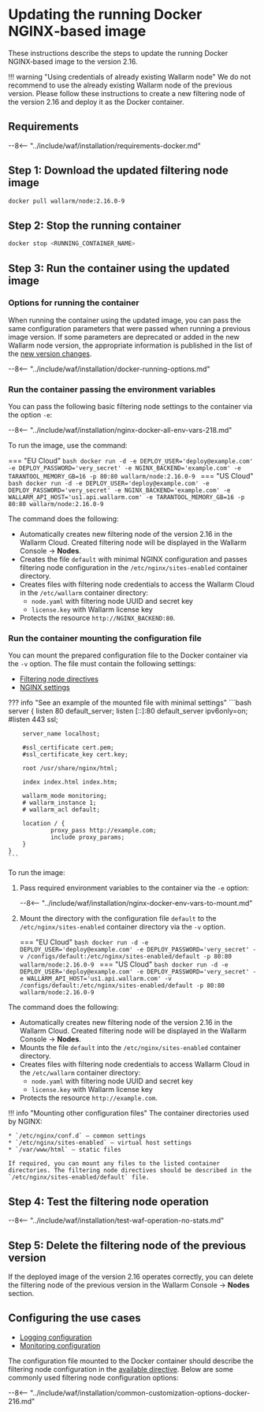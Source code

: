[waf-mode-instr]:                   ../admin-en/configure-wallarm-mode.md
[logging-instr]:                    ../admin-en/configure-logging.md
[proxy-balancer-instr]:             ../admin-en/using-proxy-or-balancer-en.md
[scanner-whitelisting-instr]:       ../admin-en/scanner-ips-whitelisting.md
[process-time-limit-instr]:         ../admin-en/configure-parameters-en.md#wallarm_process_time_limit
[default-ip-blocking-settings]:     ../admin-en/configure-ip-blocking-nginx-en.md
[wallarm-acl-directive]:            ../admin-en/configure-parameters-en.md#wallarm_acl
[allocating-memory-guide]:          ../admin-en/configuration-guides/allocate-resources-for-waf-node.md
[enable-libdetection-docs]:         ../admin-en/configure-parameters-en.md#wallarm_enable_libdetection
[nginx-waf-directives]:             ../admin-en/configure-parameters-en.md
[mount-config-instr]:               #run-the-container-mounting-the-configuration-file

# Updating the running Docker NGINX‑based image

These instructions describe the steps to update the running Docker NGINX‑based image to the version 2.16.

!!! warning "Using credentials of already existing Wallarm node"
    We do not recommend to use the already existing Wallarm node of the previous version. Please follow these instructions to create a new filtering node of the version 2.16 and deploy it as the Docker container.

## Requirements

--8<-- "../include/waf/installation/requirements-docker.md"

## Step 1: Download the updated filtering node image

```bash
docker pull wallarm/node:2.16.0-9
```

## Step 2: Stop the running container

```bash
docker stop <RUNNING_CONTAINER_NAME>
```

## Step 3: Run the container using the updated image

### Options for running the container

When running the container using the updated image, you can pass the same configuration parameters that were passed when running a previous image version. If some parameters are deprecated or added in the new Wallarm node version, the appropriate information is published in the list of the [new version changes](what-is-new.md).

--8<-- "../include/waf/installation/docker-running-options.md"

### Run the container passing the environment variables

You can pass the following basic filtering node settings to the container via the option `-e`:

--8<-- "../include/waf/installation/nginx-docker-all-env-vars-218.md"

To run the image, use the command:

=== "EU Cloud"
    ```bash
    docker run -d -e DEPLOY_USER='deploy@example.com' -e DEPLOY_PASSWORD='very_secret' -e NGINX_BACKEND='example.com' -e TARANTOOL_MEMORY_GB=16 -p 80:80 wallarm/node:2.16.0-9
    ```
=== "US Cloud"
    ```bash
    docker run -d -e DEPLOY_USER='deploy@example.com' -e DEPLOY_PASSWORD='very_secret' -e NGINX_BACKEND='example.com' -e WALLARM_API_HOST='us1.api.wallarm.com' -e TARANTOOL_MEMORY_GB=16 -p 80:80 wallarm/node:2.16.0-9
    ```

The command does the following:

* Automatically creates new filtering node of the version 2.16 in the Wallarm Cloud. Created filtering node will be displayed in the Wallarm Console → **Nodes**.
* Creates the file `default` with minimal NGINX configuration and passes filtering node configuration in the `/etc/nginx/sites-enabled` container directory.
* Creates files with filtering node credentials to access the Wallarm Cloud in the `/etc/wallarm` container directory:
    * `node.yaml` with filtering node UUID and secret key
    * `license.key` with Wallarm license key
* Protects the resource `http://NGINX_BACKEND:80`.

### Run the container mounting the configuration file

You can mount the prepared configuration file to the Docker container via the `-v` option. The file must contain the following settings:

* [Filtering node directives](../admin-en/configure-parameters-en.md)
* [NGINX settings](https://nginx.org/en/docs/beginners_guide.html)

??? info "See an example of the mounted file with minimal settings"
    ```bash
    server {
        listen 80 default_server;
        listen [::]:80 default_server ipv6only=on;
        #listen 443 ssl;

        server_name localhost;

        #ssl_certificate cert.pem;
        #ssl_certificate_key cert.key;

        root /usr/share/nginx/html;

        index index.html index.htm;

        wallarm_mode monitoring;
        # wallarm_instance 1;
        # wallarm_acl default;

        location / {
                proxy_pass http://example.com;
                include proxy_params;
        }
    }
    ```

To run the image:

1. Pass required environment variables to the container via the `-e` option:

    --8<-- "../include/waf/installation/nginx-docker-env-vars-to-mount.md"

2. Mount the directory with the configuration file `default` to the `/etc/nginx/sites-enabled` container directory via the `-v` option.

    === "EU Cloud"
        ```bash
        docker run -d -e DEPLOY_USER='deploy@example.com' -e DEPLOY_PASSWORD='very_secret' -v /configs/default:/etc/nginx/sites-enabled/default -p 80:80 wallarm/node:2.16.0-9
        ```
    === "US Cloud"
        ```bash
        docker run -d -e DEPLOY_USER='deploy@example.com' -e DEPLOY_PASSWORD='very_secret' -e WALLARM_API_HOST='us1.api.wallarm.com' -v /configs/default:/etc/nginx/sites-enabled/default -p 80:80 wallarm/node:2.16.0-9
        ```

The command does the following:

* Automatically creates new filtering node of the version 2.16 in the Wallarm Cloud. Created filtering node will be displayed in the Wallarm Console → **Nodes**.
* Mounts the file `default` into the `/etc/nginx/sites-enabled` container directory.
* Creates files with filtering node credentials to access Wallarm Cloud in the `/etc/wallarm` container directory:
    * `node.yaml` with filtering node UUID and secret key
    * `license.key` with Wallarm license key
* Protects the resource `http://example.com`.

!!! info "Mounting other configuration files"
    The container directories used by NGINX:

    * `/etc/nginx/conf.d` — common settings
    * `/etc/nginx/sites-enabled` — virtual host settings
    * `/var/www/html` — static files

    If required, you can mount any files to the listed container directories. The filtering node directives should be described in the `/etc/nginx/sites-enabled/default` file.

## Step 4: Test the filtering node operation

--8<-- "../include/waf/installation/test-waf-operation-no-stats.md"

## Step 5: Delete the filtering node of the previous version

If the deployed image of the version 2.16 operates correctly, you can delete the filtering node of the previous version in the Wallarm Console → **Nodes** section.

## Configuring the use cases

* [Logging configuration](../admin-en/installation-docker-en.md#logging-configuration)
* [Monitoring configuration](../admin-en/installation-docker-en.md#monitoring-configuration)

The configuration file mounted to the Docker container should describe the filtering node configuration in the [available directive](../admin-en/configure-parameters-en.md). Below are some commonly used filtering node configuration options:

--8<-- "../include/waf/installation/common-customization-options-docker-216.md"
